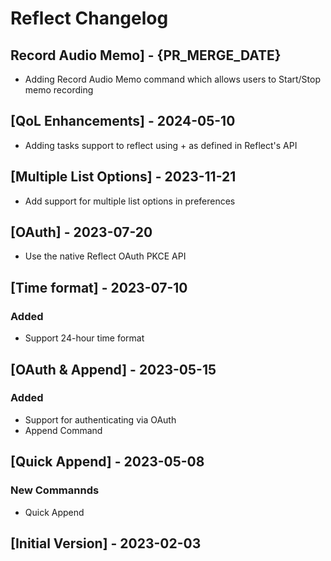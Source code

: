 # Reflect Changelog

## Record Audio Memo] - {PR_MERGE_DATE}

- Adding Record Audio Memo command which allows users to Start/Stop memo recording

## [QoL Enhancements] - 2024-05-10

- Adding tasks support to reflect using + as defined in Reflect's API

## [Multiple List Options] - 2023-11-21

- Add support for multiple list options in preferences

## [OAuth] - 2023-07-20

- Use the native Reflect OAuth PKCE API

## [Time format] - 2023-07-10

### Added

- Support 24-hour time format

## [OAuth & Append] - 2023-05-15

### Added

- Support for authenticating via OAuth
- Append Command

## [Quick Append] - 2023-05-08

### New Commannds

- Quick Append

## [Initial Version] - 2023-02-03
